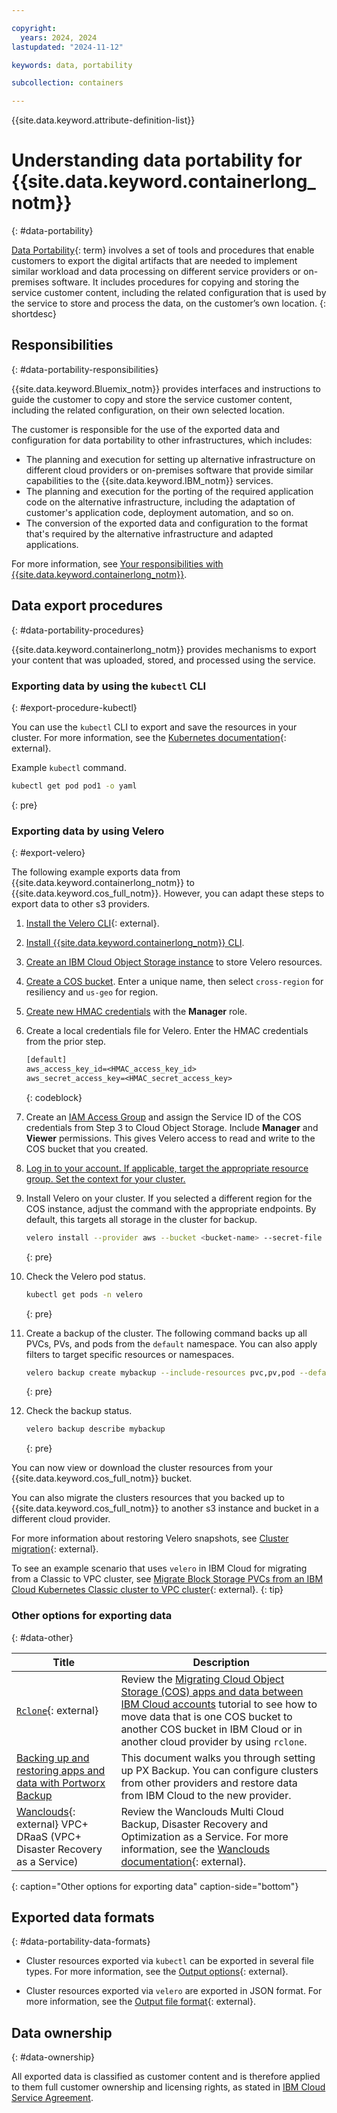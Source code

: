 ```yaml
---

copyright:
  years: 2024, 2024
lastupdated: "2024-11-12"

keywords: data, portability

subcollection: containers

---
```


{{site.data.keyword.attribute-definition-list}}

# Understanding data portability for {{site.data.keyword.containerlong_notm}}
{: #data-portability}

[Data Portability](#x2113280){: term} involves a set of tools and procedures that enable customers to export the digital artifacts that are needed to implement similar workload and data processing on different service providers or on-premises software. It includes procedures for copying and storing the service customer content, including the related configuration that is used by the service to store and process the data, on the customer’s own location.
{: shortdesc}

## Responsibilities
{: #data-portability-responsibilities}

{{site.data.keyword.Bluemix_notm}} provides interfaces and instructions to guide the customer to copy and store the service customer content, including the related configuration, on their own selected location.

The customer is responsible for the use of the exported data and configuration for data portability to other infrastructures, which includes:

- The planning and execution for setting up alternative infrastructure on different cloud providers or on-premises software that provide similar capabilities to the {{site.data.keyword.IBM_notm}} services.
- The planning and execution for the porting of the required application code on the alternative infrastructure, including the adaptation of customer's application code, deployment automation, and so on.
- The conversion of the exported data and configuration to the format that's required by the alternative infrastructure and adapted applications.

For more information, see [Your responsibilities with {{site.data.keyword.containerlong_notm}}](/docs/containers?topic=containers-responsibilities_iks).


## Data export procedures
{: #data-portability-procedures}

{{site.data.keyword.containerlong_notm}} provides mechanisms to export your content that was uploaded, stored, and processed using the service.


### Exporting data by using the `kubectl` CLI
{: #export-procedure-kubectl}



You can use the `kubectl` CLI to export and save the resources in your cluster. For more information, see the [Kubernetes documentation](https://kubernetes.io/docs/reference/kubectl/){: external}.

Example `kubectl` command.





```sh
kubectl get pod pod1 -o yaml
```
{: pre}


### Exporting data by using Velero
{: #export-velero}

The following example exports data from {{site.data.keyword.containerlong_notm}} to {{site.data.keyword.cos_full_notm}}. However, you can adapt these steps to export data to other s3 providers. 

1. [Install the Velero CLI](https://velero.io/docs/v1.14/basic-install/){: external}.
1. [Install {{site.data.keyword.containerlong_notm}} CLI](/docs/containers?topic=containers-cli-install).
1. [Create an IBM Cloud Object Storage instance](/docs/cloud-object-storage?topic=cloud-object-storage-provision#provision-instance) to store Velero resources.
1. [Create a COS bucket](/docs/cloud-object-storage?topic=cloud-object-storage-getting-started-cloud-object-storage#gs-create-buckets). Enter a unique name, then select `cross-region` for resiliency and `us-geo` for region.
1. [Create new HMAC credentials](/docs/cloud-object-storage?topic=cloud-object-storage-uhc-hmac-credentials-main) with the **Manager** role.
1. Create a local credentials file for Velero. Enter the HMAC credentials from the prior step.

    ```txt
    [default]
    aws_access_key_id=<HMAC_access_key_id>
    aws_secret_access_key=<HMAC_secret_access_key>
    ```
    {: codeblock}

1. Create an [IAM Access Group](/docs/account?topic=account-groups&interface=ui) and assign the Service ID of the COS credentials from Step 3 to Cloud Object Storage. Include **Manager** and **Viewer** permissions. This gives Velero access to read and write to the COS bucket that you created.

1. [Log in to your account. If applicable, target the appropriate resource group. Set the context for your cluster.](/docs/containers?topic=containers-access_cluster)

1. Install Velero on your cluster. If you selected a different region for the COS instance, adjust the command with the appropriate endpoints. By default, this targets all storage in the cluster for backup.

    ```sh
    velero install --provider aws --bucket <bucket-name> --secret-file <hmac-credentials-file> --use-volume-snapshots=false --default-volumes-to-fs-backup --use-node-agent --plugins velero/velero-plugin-for-aws:v1.9.0 --image velero/velero:v1.13.0 --backup-location-config region=us-geo,s3ForcePathStyle="true",s3Url=https://s3.direct.us.cloud-object-storage.appdomain.cloud
    ```
    {: pre}

1. Check the Velero pod status.
    ```sh
    kubectl get pods -n velero
    ```
    {: pre}

1. Create a backup of the cluster. The following command backs up all PVCs, PVs, and pods from the `default` namespace. You can also apply filters to target specific resources or namespaces.
    ```sh
    velero backup create mybackup --include-resources pvc,pv,pod --default-volumes-to-fs-backup --snapshot-volumes=false --include-namespaces default --exclude-namespaces kube-system,test-namespace
    ```
    {: pre}

1. Check the backup status.
    ```sh
    velero backup describe mybackup
    ```
    {: pre}


You can now view or download the cluster resources from your {{site.data.keyword.cos_full_notm}} bucket.

You can also migrate the clusters resources that you backed up to {{site.data.keyword.cos_full_notm}} to another s3 instance and bucket in a different cloud provider.

For more information about restoring Velero snapshots, see [Cluster migration](https://velero.io/docs/v1.14/migration-case/){: external}.

To see an example scenario that uses `velero` in IBM Cloud for migrating from a Classic to VPC cluster, see [Migrate Block Storage PVCs from an IBM Cloud Kubernetes Classic cluster to VPC cluster](https://community.ibm.com/community/user/cloud/blogs/baker-pratt/2024/07/15/migrate-block-storage-pvcs-from-an-ibm-cloud-kuber){: external}.
{: tip}

### Other options for exporting data
{: #data-other}

| Title | Description |
| --- | --- |
| [`Rclone`](https://rclone.org/){: external} | Review the [Migrating Cloud Object Storage (COS) apps and data between IBM Cloud accounts](https://cloud.ibm.com/docs/containers?topic=containers-storage-cos-app-migration) tutorial to see how to move data that is one COS bucket to another COS bucket in IBM Cloud or in another cloud provider by using `rclone`. |
| [Backing up and restoring apps and data with Portworx Backup](/docs/containers?topic=containers-storage_portworx_backup#px-backup-storage) | This document walks you through setting up PX Backup. You can configure clusters from other providers and restore data from IBM Cloud to the new provider. |
| [Wanclouds](https://wanclouds.net/){: external} VPC+ DRaaS (VPC+ Disaster Recovery as a Service) | Review the Wanclouds Multi Cloud Backup, Disaster Recovery and Optimization as a Service. For more information, see the [Wanclouds documentation](https://docs.wanclouds.net/ibm/About-VPC-DRaas/){: external}. |
{: caption="Other options for exporting data" caption-side="bottom"}


## Exported data formats
{: #data-portability-data-formats}


- Cluster resources exported via `kubectl` can be exported in several file types. For more information, see the [Output options](https://kubernetes.io/docs/reference/kubectl/#output-options){: external}.

- Cluster resources exported via `velero` are exported in JSON format. For more information, see the [Output file format](https://velero.io/docs/v1.14/output-file-format/){: external}.




## Data ownership
{: #data-ownership}

All exported data is classified as customer content and is therefore applied to them full customer ownership and licensing rights, as stated in [IBM Cloud Service Agreement](https://www.ibm.com/support/customer/csol/terms/?id=Z126-6304_WS).
